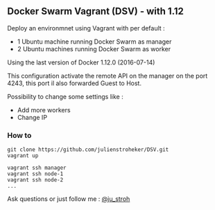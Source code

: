 ## Docker Swarm Vagrant (DSV) - with 1.12 ##

Deploy an environmnet using Vagrant with per default :
* 1 Ubuntu machine running Docker Swarm as manager
* 2 Ubuntu machines running Docker Swarm as worker

Using the last version of Docker 1.12.0 (2016-07-14)

This configuration activate the remote API on the manager on the port 4243, this port il also forwarded Guest to Host.

Possibility to change some settings like :
* Add more workers
* Change IP

### How to ###

```
git clone https://github.com/julienstroheker/DSV.git
vagrant up
```

```
vagrant ssh manager
vagrant ssh node-1
vagrant ssh node-2
...
```

Ask questions or just follow me : [@ju_stroh](https://twitter.com/Ju_Stroh)